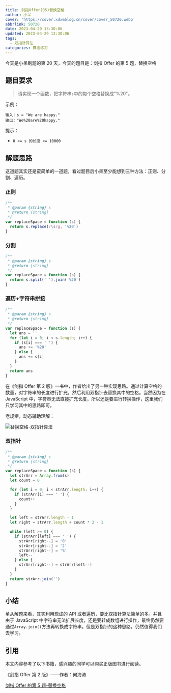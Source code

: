 ```yaml
---
title: 剑指Offer(05)替换空格
author: 小呆
cover: 'https://cover.xdxmblog.cn/cover/cover_50720.webp'
abbrlink: 50720
date: 2023-04-29 13:30:06
updated: 2023-04-29 13:30:06
tags:
  - 双指针算法
categories: 算法练习
---
```


今天是小呆刷题的第 20 天，今天的题目是：剑指 Offer 的第 5 题，替换空格

## 题目要求

> 请实现一个函数，把字符串`s`中的每个空格替换成"%20"。

<!--more-->

示例：

```
输入：s = "We are happy."
输出："We%20are%20happy."
```

提示：

- `0 <= s 的长度 <= 10000`

## 解题思路

这道题其实还是蛮简单的一道题，看过题目后小呆至少能想到三种方法：正则、分割、遍历。

### 正则

```javascript
/**
 * @param {string} s
 * @return {string}
 */
var replaceSpace = function (s) {
  return s.replace(/\s/g, '%20')
}
```

### 分割

```javascript
/**
 * @param {string} s
 * @return {string}
 */
var replaceSpace = function (s) {
  return s.split(' ').join('%20')
}
```

### 遍历+字符串拼接

```javascript
/**
 * @param {string} s
 * @return {string}
 */
var replaceSpace = function (s) {
  let ans = ''
  for (let i = 0; i < s.length; i++) {
    if (s[i] === ' ') {
      ans += '%20'
    } else {
      ans += s[i]
    }
  }
  return ans
}
```

在《剑指 Offer 第 2 版》一书中，作者给出了另一种实现思路。通过计算空格的数量，对字符串的长度进行扩充，然后利用双指针去替换其中的空格。当然因为在 JavaScript 中，字符串无法直接扩充长度，所以还是要进行转换操作，这里我们只学习其中的思路即可。

老规矩，动态辅助理解：

![替换空格-双指针算法](https://img.xdxmblog.cn/images/article_50720_01.gif)

### 双指针

```javascript
/**
 * @param {string} s
 * @return {string}
 */
var replaceSpace = function (s) {
  let strArr = Array.from(s)
  let count = 0

  for (let i = 0; i < strArr.length; i++) {
    if (strArr[i] === ' ') {
      count++
    }
  }

  let left = strArr.length - 1
  let right = strArr.length + count * 2 - 1

  while (left >= 0) {
    if (strArr[left] === ' ') {
      strArr[right--] = '0'
      strArr[right--] = '2'
      strArr[right--] = '%'
      left--
    } else {
      strArr[right--] = strArr[left--]
    }
  }
  return strArr.join('')
}
```

## 小结

单从解题来看，其实利用现成的 API 或者遍历，要比双指针算法简单的多。并且由于 JavaScript 中字符串无法扩展长度，还是要转成数组进行操作，最终仍然要通过`Array.join()`方法再转换成字符串。但是双指针的这种思路，仍然值得我们去学习。

## 引用

本文内容参考了以下书籍，感兴趣的同学可以购买正版图书进行阅读。

《剑指 Offer 第 2 版》——作者：何海涛

[剑指 Offer 的第 5 题-替换空格](https://leetcode.cn/problems/ti-huan-kong-ge-lcof/)
